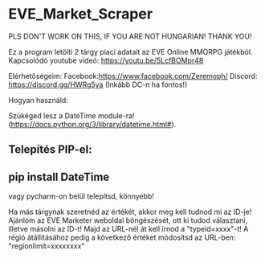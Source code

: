 # EVE_Market_Scraper

PLS DON'T WORK ON THIS, IF YOU ARE NOT HUNGARIAN! THANK YOU!


Ez a program letölti 2 tárgy piaci adatait az EVE Online MMORPG játékból.
Kapcsolódó youtube videó: https://youtu.be/5LcfBOMpr48



Elérhetőségeim:
Facebook:https://www.facebook.com/Zeremoph/
Discord: https://discord.gg/HWRg5ya
(Inkább DC-n ha fontos!)

Hogyan használd:

Szükéged lesz a DateTime module-ra! (https://docs.python.org/3/library/datetime.html#). 

Telepítés PIP-el:
-------------------------------------------------------------------------------------------------------------------------------------------------------------------------
pip install DateTime
-------------------------------------------------------------------------------------------------------------------------------------------------------------------------
vagy pycharm-on belül telepítsd, könnyebb!

Ha más tárgynak szeretnéd az értékét, akkor meg kell tudnod mi az ID-je! Ajánlom az EVE Marketer weboldal böngészését, ott ki tudod választani, illetve másolni az ID-t!
Majd az URL-nél át kell írnod a "typeid=xxxx"-t! 
A régió átállításához pedig a következő értéket módosítsd az URL-ben: "regionlimit=xxxxxxxx"

